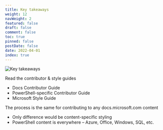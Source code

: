 ```yaml
---
title: Key takeaways
weight: 12
navWeight: 2
featured: false
draft: false
comment: false
toc: true
pinned: false
postDate: false
date: 2022-04-01
index: true
---
```

<!-- markdownlint-disable MD041 -->
![Key takeaways][01]

Read the contributor & style guides

- Docs Contributor Guide
- PowerShell-specific Contributor Guide
- Microsoft Style Guide

The process is the same for contributing to any docs.microsoft.com content

- Only difference would be content-specific styling
- PowerShell content is everywhere – Azure, Office, Windows, SQL, etc.

<!-- link references -->
[01]: ./images/contributedocs/slide12.png

